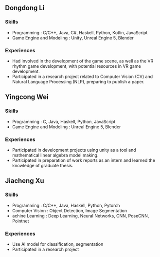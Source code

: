 ## Dongdong Li

### Skills
- Programming : C/C++, Java, C#, Haskell, Python, Kotlin, JavaScript
- Game Engine and Modeling : Unity, Unreal Engine 5, Blender

### Experiences
- Had involved in the development of the game scene, as well as the VR rhythm game development, with potential resources in VR game development.
- Participated in a research project related to Computer Vision (CV) and Natural Language Processing (NLP), preparing to publish a paper.


## Yingcong Wei

### Skills
- Programming : C, Java, Haskell, Python, JavaScript
- Game Engine and Modeling : Unreal Engine 5, Blender

### Experiences
- Participated in development projects using unity as a tool and mathematical linear algebra model making.
- Participated in preparation of work reports as an intern and learned the knowledge of graduate thesis.


## Jiacheng Xu

### Skills
- Programming : C/C++, Java, Haskell, Python, Pytorch
- Computer Vision : Object Detection, Image Segmentation
- achine Learning : Deep Learning, Neural Networks, CNN, PoseCNN, Pointnet

### Experiences
- Use AI model for classification, segmentation
- Participated in a research project
